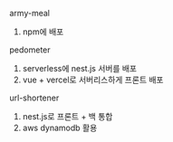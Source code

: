 army-meal
  1. npm에 배포

pedometer
  1. serverless에 nest.js 서버를 배포
  2. vue + vercel로 서버리스하게 프론트 배포

url-shortener
  1. nest.js로 프론트 + 백 통합
  2. aws dynamodb 활용
